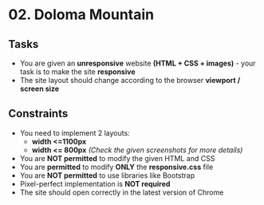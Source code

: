 # 02. Doloma Mountain

## Tasks
* You are given an **unresponsive** website **(HTML + CSS + images)** - your task is to make the site **responsive**
* The site layout should change according to the browser **viewport / screen size**

## Constraints
* You need to implement 2 layouts: 
	* **width <=1100px**
	* **width <= 800px** 
	*(Check the given screenshots for more details)*
* You are **NOT permitted** to modify the given HTML and CSS
* You are **permitted** to modify **ONLY** the **responsive.css** file
* You are **NOT permitted** to use libraries like Bootstrap 
* Pixel-perfect implementation is **NOT required**
* The site should open correctly in the latest version of Chrome
 